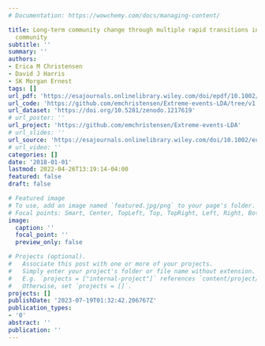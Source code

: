 ```yaml
---
# Documentation: https://wowchemy.com/docs/managing-content/

title: Long-term community change through multiple rapid transitions in a desert rodent
  community
subtitle: ''
summary: ''
authors:
- Erica M Christensen
- David J Harris
- SK Morgan Ernest
tags: []
url_pdf: 'https://esajournals.onlinelibrary.wiley.com/doi/epdf/10.1002/ecy.2373'
url_code: 'https://github.com/emchristensen/Extreme-events-LDA/tree/v1.0.0'
url_dataset: 'https://doi.org/10.5281/zenodo.1217619'
# url_poster: ''
url_project: 'https://github.com/emchristensen/Extreme-events-LDA'
# url_slides: ''
url_source: 'https://esajournals.onlinelibrary.wiley.com/doi/10.1002/ecy.2373'
# url_video: ''
categories: []
date: '2018-01-01'
lastmod: 2022-04-26T13:19:14-04:00
featured: false
draft: false

# Featured image
# To use, add an image named `featured.jpg/png` to your page's folder.
# Focal points: Smart, Center, TopLeft, Top, TopRight, Left, Right, BottomLeft, Bottom, BottomRight.
image:
  caption: ''
  focal_point: ''
  preview_only: false

# Projects (optional).
#   Associate this post with one or more of your projects.
#   Simply enter your project's folder or file name without extension.
#   E.g. `projects = ["internal-project"]` references `content/project/deep-learning/index.md`.
#   Otherwise, set `projects = []`.
projects: []
publishDate: '2023-07-19T01:32:42.206767Z'
publication_types:
- '0'
abstract: ''
publication: ''
---
```

